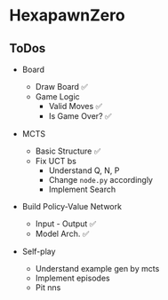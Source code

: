 # HexapawnZero

## ToDos

* Board
  * Draw Board  ✅
  * Game Logic
    * Valid Moves  ✅
    * Is Game Over?  ✅

* MCTS
  * Basic Structure  ✅
  * Fix UCT bs
    * Understand Q, N, P
    * Change `node.py` accordingly
    * Implement Search

* Build Policy-Value Network
  * Input - Output  ✅
  * Model Arch.  ✅

* Self-play
  * Understand example gen by mcts
  * Implement episodes
  * Pit nns
